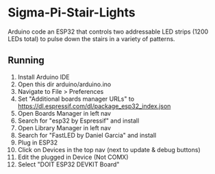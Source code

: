 # Sigma-Pi-Stair-Lights
Arduino code an ESP32 that controls two addressable LED strips (1200 LEDs total)
to pulse down the stairs in a variety of patterns.

## Running
1. Install Arduino IDE
2. Open this dir arduino/arduino.ino
3. Navigate to File > Preferences
4. Set "Additional boards manager URLs" to https://dl.espressif.com/dl/package_esp32_index.json
5. Open Boards Manager in left nav
6. Search for "esp32 by Espressif" and install
7. Open Library Manager in left nav
8. Search for "FastLED by Daniel Garcia" and install
9. Plug in ESP32
10. Click on Devices in the top nav (next to update & debug buttons)
11. Edit the plugged in Device (Not COMX)
12. Select "DOIT ESP32 DEVKIT Board"